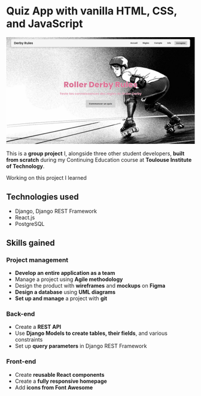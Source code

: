 # Quiz App with vanilla HTML, CSS, and JavaScript

![Home Screen](./images/cover.png)

This is a **group project** I, alongside three other student developers, **built from scratch** during my Continuing Education course at **Toulouse Institute of Technology**.

Working on this project I learned

## Technologies used

- Django, Django REST Framework
- React.js
- PostgreSQL

## Skills gained

### Project management

- **Develop an entire application as a team**
- Manage a project using **Agile methodology**
- Design the product with **wireframes** and **mockups** on **Figma**
- **Design a database** using **UML diagrams**
- **Set up and manage** a project with **git**

### Back-end

- Create a **REST API**
- Use **Django Models to create tables, their fields**, and various constraints
- Set up **query parameters** in Django REST Framework

### Front-end

- Create **reusable React components**
- Create a **fully responsive homepage**
- Add **icons from Font Awesome**
